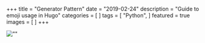+++
title = "Generator Pattern"
date = "2019-02-24"
description = "Guide to emoji usage in Hugo"
categories = [
]
tags = [
    "Python",
]
featured = true
images = [
]
+++

![""](/featured-Screenshot-from-2019-02-24-12-25-57.png)